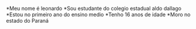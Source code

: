 *Meu nome é leonardo
*Sou estudante do colegio estadual aldo dallago
*Estou no primeiro ano do ensino medio 
*Tenho 16 anos de idade
*Moro no estado do Paraná
